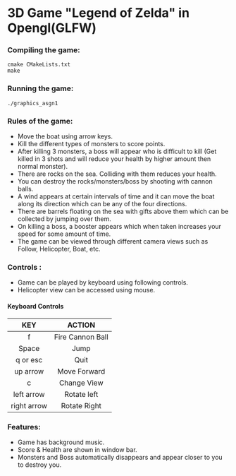 3D Game "Legend of Zelda" in Opengl(GLFW)
=================

### Compiling the game:

```
cmake CMakeLists.txt
make
```

### Running the game:

```
./graphics_asgn1
```

### Rules of the game:

* Move the boat using arrow keys.
* Kill the different types of monsters to score points.
* After killing 3 monsters, a boss will appear who is difficult to kill (Get killed in 3 shots and will reduce your health by higher amount then normal monster).
* There are rocks on the sea. Colliding with them reduces your health. 
* You can destroy the rocks/monsters/boss by shooting with cannon balls.
* A wind appears at certain intervals of time and it can move the boat along its direction which can be any of the four directions.
* There are barrels floating on the sea with gifts above them which can be collected by jumping over them.
* On killing a boss,  a booster appears which when taken increases your speed for some amount of time.
* The game can be viewed through different camera views such as Follow, Helicopter, Boat, etc.

### Controls :
* Game can be played by keyboard using following controls.
* Helicopter view can be accessed using mouse.

#### Keyboard Controls

|     KEY     |      ACTION      |
| :---------: | :--------------: |
|      f      | Fire Cannon Ball |
|    Space    |       Jump       |
|  q or esc   |       Quit       |
|  up arrow   |   Move Forward   |
|      c      |   Change View    |
| left arrow  |   Rotate left    |
| right arrow |   Rotate Right   |

### Features:
* Game has background music.
* Score & Health are shown in window bar.
* Monsters and Boss automatically disappears and appear closer to you to destroy you.
